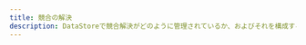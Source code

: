 ```yaml
---
title: 競合の解決
description: DataStoreで競合解決がどのように管理されているか、およびそれを構成する方法についての詳細はこちらをご覧ください。
---
```


<inline-fragment platform="ios" src="~/lib/datastore/fragments/native_common/conflict.md"></inline-fragment> <inline-fragment platform="android" src="~/lib/datastore/fragments/native_common/conflict.md"></inline-fragment> <inline-fragment platform="flutter" src="~/lib/datastore/fragments/native_common/conflict.md"></inline-fragment> <inline-fragment platform="js" src="~/lib/datastore/fragments/native_common/conflict.md"></inline-fragment>